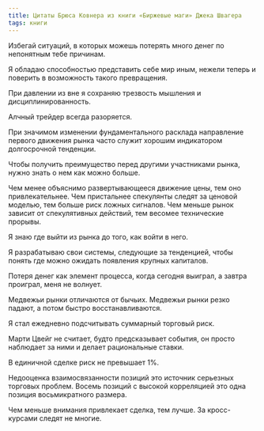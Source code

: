 ```yaml
---
title: Цитаты Брюса Ковнера из книги «Биржевые маги» Джека Швагера
tags: книги
---
```


Избегай ситуаций, в которых можешь потерять много денег по непонятным тебе причинам.

Я обладаю способностью представить себе мир иным, нежели теперь и поверить в возможность такого превращения.

При давлении из вне я сохраняю трезвость мышления и дисциплинированность.

Алчный трейдер всегда разоряется.

При значимом изменении фундаментального расклада направление первого движения рынка часто служит хорошим индикатором долгосрочной тенденции.

Чтобы получить преимущество перед другими участниками рынка, нужно знать о нем как можно больше.

Чем менее объяснимо развертывающееся движение цены, тем оно привлекательнее. Чем пристальнее спекулянты следят за ценовой моделью, тем больше риск ложных сигналов. Чем меньше рынок зависит от спекулятивных действий, тем весомее технические прорывы.

Я знаю где выйти из рынка до того, как войти в него.

Я разрабатываю свои системы, следующие за тенденцией, чтобы понять где можно ожидать появления крупных капиталов.

Потеря денег как элемент процесса, когда сегодня выиграл, а завтра проиграл, меня не волнует.

Медвежьи рынки отличаются от бычьих. Медвежьи рынки резко падают, а потом быстро восстанавливаются.

Я стал ежедневно подсчитывать суммарный торговый риск.

Марти Цвейг не считает, будто предсказывает события, он просто наблюдает за ними и делает рациональные ставки.

В единичной сделке риск не превышает 1%.

Недооценка взаимосвязанности позиций это источник серьезных торговых проблем. Восемь позиций с высокой корреляцией это одна позиция восьмикратного размера.

Чем меньше внимания привлекает сделка, тем лучше. За кросс- курсами следят не многие.